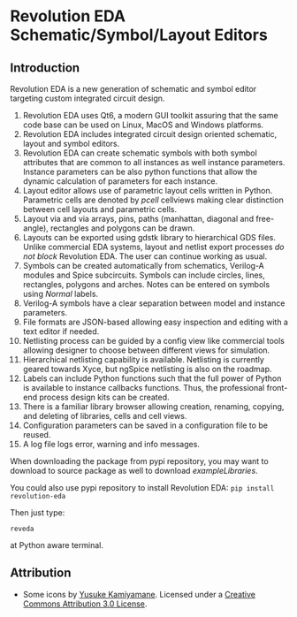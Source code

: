 # Revolution EDA Schematic/Symbol/Layout Editors

## Introduction

Revolution EDA is a new generation of schematic and symbol editor targeting custom integrated circuit design.

1. Revolution EDA uses Qt6, a modern GUI toolkit assuring that the same code base can be used on Linux, MacOS and Windows platforms.
2. Revolution EDA includes integrated circuit design oriented schematic, layout and symbol 
   editors.
3. Revolution EDA can create schematic symbols with both symbol attributes that are common to 
   all instances as well instance parameters. Instance parameters can be also python 
   functions that allow the dynamic calculation of parameters for each instance.
4. Layout editor allows use of parametric layout cells written in Python. Parametric cells are denoted by *pcell* cellviews making clear distinction between cell layouts and parametric cells.
5. Layout via and via arrays, pins, paths (manhattan, diagonal and free-angle), rectangles 
   and polygons can be drawn.
6. Layouts can be exported using gdstk library to hierarchical GDS files. Unlike commercial 
   EDA systems, layout and netlist export processes *do not block* Revolution EDA. The user 
   can continue working as usual.
7. Symbols can be created automatically from schematics, Verilog-A modules and Spice subcircuits. Symbols can 
   include circles, lines, rectangles, polygons and arches. Notes can be entered on symbols using *Normal* labels.
8. Verilog-A symbols have a clear separation between model and instance parameters.
9. File formats are JSON-based allowing easy inspection and editing with a text editor if 
   needed.
10. Netlisting process can be guided by a config view like commercial tools allowing designer 
   to choose between different views for simulation.
11. Hierarchical netlisting capability is available. Netlisting is currently geared towards 
   Xyce, but ngSpice netlisting is also on the roadmap.
12. Labels can include Python functions such that the full power of Python is available to 
   instance callbacks functions. Thus, the professional front-end process design kits can be created.
13. There is a familiar library browser allowing creation, renaming, copying, and deleting of 
   libraries, cells and cell views.
14. Configuration parameters can be saved in a configuration file to be reused.
15. A log file logs error, warning and info messages.

When downloading the package from pypi repository, you may want to download to source package as well to download *exampleLibraries*.

You could also use pypi repository to install Revolution EDA:
`pip install revolution-eda`


Then just type: 

`reveda`

at Python aware terminal.
## Attribution

- Some icons by [Yusuke Kamiyamane](http://p.yusukekamiyamane.com/). Licensed under a [Creative Commons Attribution 3.0 License](http://creativecommons.org/licenses/by/3.0/).
